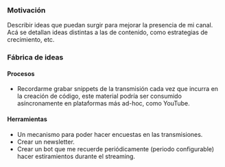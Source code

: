 ### Motivación
Describir ideas que puedan surgir para mejorar la presencia de mi canal. Acá se detallan ideas distintas a las de contenido, como estrategias de crecimiento, etc.

### Fábrica de ideas

#### Procesos
- Recordarme grabar snippets de la transmisión cada vez que incurra en la creación de código, este material podría ser consumido asíncronamente en plataformas más ad-hoc, como YouTube.

#### Herramientas
- Un mecanismo para poder hacer encuestas en las transmisiones.
- Crear un newsletter.
- Crear un bot que me recuerde periódicamente (periodo configurable) hacer estiramientos durante el streaming.